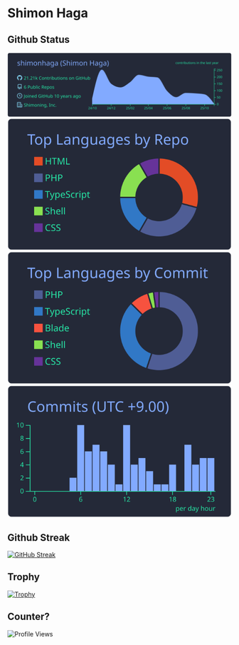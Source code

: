 # Shimon Haga

## Github Status

[![Summary](https://raw.githubusercontent.com/shimonhaga/ShimonHaga/master/profile-summary-card-output/blueberry/0-profile-details.svg)](https://github.com/vn7n24fzkq/github-profile-summary-cards)
[![Top Language by Repo](https://raw.githubusercontent.com/shimonhaga/ShimonHaga/master/profile-summary-card-output/blueberry/1-repos-per-language.svg)](https://github.com/vn7n24fzkq/github-profile-summary-cards) [![Top Language by Commit](https://raw.githubusercontent.com/shimonhaga/ShimonHaga/master/profile-summary-card-output/blueberry/2-most-commit-language.svg)](https://github.com/vn7n24fzkq/github-profile-summary-cards) [![Commits time](https://raw.githubusercontent.com/shimonhaga/ShimonHaga/master/profile-summary-card-output/blueberry/4-productive-time.svg)](https://github.com/vn7n24fzkq/github-profile-summary-cards)

## Github Streak

[![GitHub Streak](https://github-readme-streak-stats.herokuapp.com?user=shimonhaga&theme=blueberry)](https://git.io/streak-stats)

## Trophy

[![Trophy](https://github-profile-trophy.vercel.app/?username=shimonhaga&theme=nord&title=LongTimeUser,Commits,Experience)](https://github.com/shimonhaga/github-profile-trophy)

## Counter?

![Profile Views](https://komarev.com/ghpvc/?username=shimonhaga)
